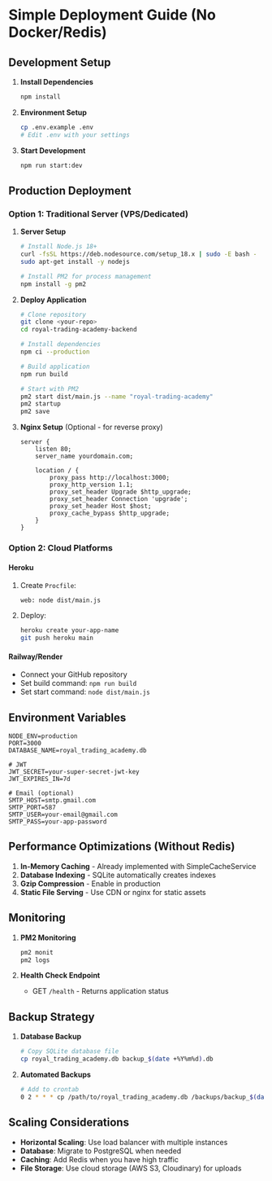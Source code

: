# Simple Deployment Guide (No Docker/Redis)

## Development Setup

1. **Install Dependencies**
   ```bash
   npm install
   ```

2. **Environment Setup**
   ```bash
   cp .env.example .env
   # Edit .env with your settings
   ```

3. **Start Development**
   ```bash
   npm run start:dev
   ```

## Production Deployment

### Option 1: Traditional Server (VPS/Dedicated)

1. **Server Setup**
   ```bash
   # Install Node.js 18+
   curl -fsSL https://deb.nodesource.com/setup_18.x | sudo -E bash -
   sudo apt-get install -y nodejs
   
   # Install PM2 for process management
   npm install -g pm2
   ```

2. **Deploy Application**
   ```bash
   # Clone repository
   git clone <your-repo>
   cd royal-trading-academy-backend
   
   # Install dependencies
   npm ci --production
   
   # Build application
   npm run build
   
   # Start with PM2
   pm2 start dist/main.js --name "royal-trading-academy"
   pm2 startup
   pm2 save
   ```

3. **Nginx Setup** (Optional - for reverse proxy)
   ```nginx
   server {
       listen 80;
       server_name yourdomain.com;
       
       location / {
           proxy_pass http://localhost:3000;
           proxy_http_version 1.1;
           proxy_set_header Upgrade $http_upgrade;
           proxy_set_header Connection 'upgrade';
           proxy_set_header Host $host;
           proxy_cache_bypass $http_upgrade;
       }
   }
   ```

### Option 2: Cloud Platforms

#### Heroku
1. Create `Procfile`:
   ```
   web: node dist/main.js
   ```

2. Deploy:
   ```bash
   heroku create your-app-name
   git push heroku main
   ```

#### Railway/Render
- Connect your GitHub repository
- Set build command: `npm run build`
- Set start command: `node dist/main.js`

## Environment Variables

```env
NODE_ENV=production
PORT=3000
DATABASE_NAME=royal_trading_academy.db

# JWT
JWT_SECRET=your-super-secret-jwt-key
JWT_EXPIRES_IN=7d

# Email (optional)
SMTP_HOST=smtp.gmail.com
SMTP_PORT=587
SMTP_USER=your-email@gmail.com
SMTP_PASS=your-app-password
```

## Performance Optimizations (Without Redis)

1. **In-Memory Caching** - Already implemented with SimpleCacheService
2. **Database Indexing** - SQLite automatically creates indexes
3. **Gzip Compression** - Enable in production
4. **Static File Serving** - Use CDN or nginx for static assets

## Monitoring

1. **PM2 Monitoring**
   ```bash
   pm2 monit
   pm2 logs
   ```

2. **Health Check Endpoint**
   - GET `/health` - Returns application status

## Backup Strategy

1. **Database Backup**
   ```bash
   # Copy SQLite database file
   cp royal_trading_academy.db backup_$(date +%Y%m%d).db
   ```

2. **Automated Backups**
   ```bash
   # Add to crontab
   0 2 * * * cp /path/to/royal_trading_academy.db /backups/backup_$(date +\%Y\%m\%d).db
   ```

## Scaling Considerations

- **Horizontal Scaling**: Use load balancer with multiple instances
- **Database**: Migrate to PostgreSQL when needed
- **Caching**: Add Redis when you have high traffic
- **File Storage**: Use cloud storage (AWS S3, Cloudinary) for uploads